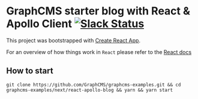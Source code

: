 # GraphCMS starter blog with React & Apollo Client [![Slack Status](https://slack.graphcms.com/badge.svg)](https://slack.graphcms.com)

This project was bootstrapped with [Create React App](https://github.com/facebookincubator/create-react-app).

For an overview of how things work in `React` please refer to the [React docs](https://reactjs.org/docs/hello-world.html)

## How to start

```
git clone https://github.com/GraphCMS/graphcms-examples.git && cd graphcms-examples/next/react-apollo-blog && yarn && yarn start
```
